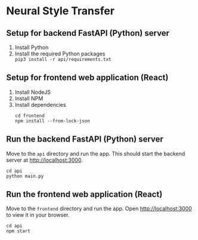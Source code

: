# Neural Style Transfer

## Setup for backend FastAPI (Python) server

<ol>
    <li>Install Python</li>
    <li>Install the required Python packages</li>
    <code>pip3 install -r api/requirements.txt</code>
</ol>

## Setup for frontend web application (React)

<ol>
    <li>Install NodeJS</li>
    <li>Install NPM</li>
    <li>Install dependencies</li>

    cd frontend
    npm install --from-lock-json
</ol>

## Run the backend FastAPI (Python) server
Move to the `api` directory and run the app. This should start the backend server at [http://localhost:3000](http://localhost:3000).
```
cd api
python main.py
```

## Run the frontend web application (React)
Move to the `frontend` directory and run the app.
Open [http://localhost:3000](http://localhost:3000) to view it in your browser.
```
cd api
npm start
```